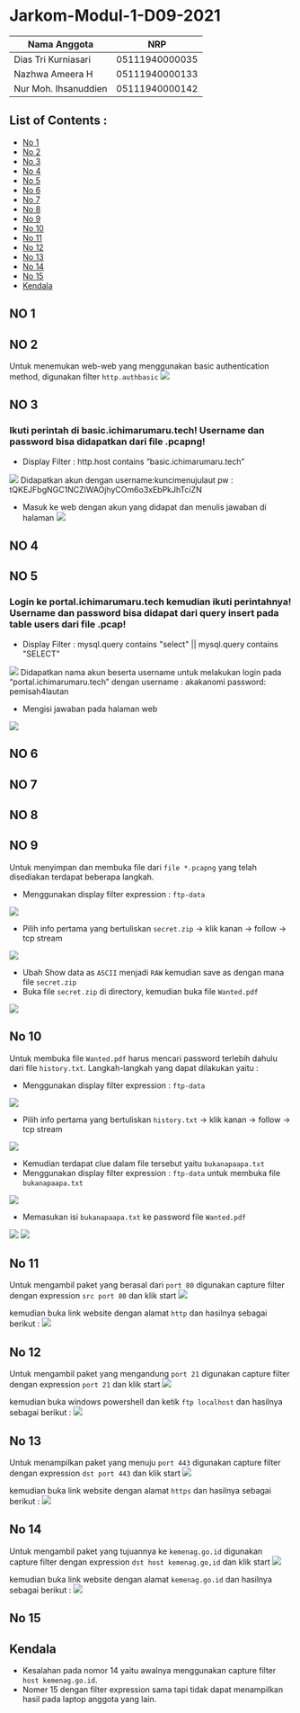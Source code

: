 # Jarkom-Modul-1-D09-2021

Nama Anggota | NRP
------------------- | --------------		
Dias Tri Kurniasari | 05111940000035
Nazhwa Ameera H | 05111940000133
Nur Moh. Ihsanuddien | 05111940000142

## List of Contents :
- [No 1](#no-1)
- [No 2](#no-2)
- [No 3](#no-3)
- [No 4](#no-4)
- [No 5](#no-5)
- [No 6](#no-6)
- [No 7](#no-7)
- [No 8](#no-8)
- [No 9](#no-9)
- [No 10](#no-10)
- [No 11](#no-11)
- [No 12](#no-12)
- [No 13](#no-13)
- [No 14](#no-14)
- [No 15](#no-15)
- [Kendala](#kendala)

## NO 1

## NO 2
Untuk menemukan web-web yang menggunakan basic authentication method, digunakan filter `http.authbasic`
<img src="Images/M01-2.jpeg">

## NO 3
### Ikuti perintah di basic.ichimarumaru.tech! Username dan password bisa didapatkan dari file .pcapng!

- Display Filter : http.host contains “basic.ichimarumaru.tech”

<img src="Images/M01-3a.png">
Didapatkan akun dengan 
username:kuncimenujulaut 
pw : tQKEJFbgNGC1NCZlWAOjhyCOm6o3xEbPkJhTciZN

- Masuk ke web dengan akun yang didapat dan menulis jawaban di halaman
  <img src="Images/M01-3b.png">


## NO 4

## NO 5
### Login ke portal.ichimarumaru.tech kemudian ikuti perintahnya! Username dan password bisa didapat dari query insert pada table users dari file .pcap!
- Display Filter : mysql.query contains "select" || mysql.query contains "SELECT"
<img src="Images/M01-5a.png">
Didapatkan nama akun beserta username untuk melakukan login pada “portal.ichimarumaru.tech” dengan
username : akakanomi
password: pemisah4lautan

- Mengisi jawaban pada halaman web
<img src="Images/M01-5b.png">

## NO 6

## NO 7

## NO 8

## NO 9
Untuk menyimpan dan membuka file dari `file *.pcapng` yang telah disediakan terdapat beberapa langkah. 
- Menggunakan display filter expression : `ftp-data`
<img src="Images/M01-9a.png">

- Pilih info pertama yang bertuliskan `secret.zip` → klik kanan → follow → tcp stream
<img src="Images/M01-9b.png">

- Ubah Show data as `ASCII` menjadi `RAW` kemudian save as dengan mana file `secret.zip`
- Buka file `secret.zip` di directory, kemudian buka file `Wanted.pdf`
<img src="Images/M01-9c.png">

## No 10
Untuk membuka file `Wanted.pdf` harus mencari password terlebih dahulu dari file `history.txt`. Langkah-langkah yang dapat dilakukan yaitu :
- Menggunakan display filter expression : `ftp-data`
<img src="Images/M01-10a.jpeg">

- Pilih info pertama yang bertuliskan `history.txt` → klik kanan → follow → tcp stream
<img src="Images/M01-10b.jpeg">

- Kemudian terdapat clue dalam file tersebut yaitu `bukanapaapa.txt`
- Menggunakan display filter expression : `ftp-data` untuk membuka file `bukanapaapa.txt`
<img src="Images/M01-10c.jpeg">

- Memasukan isi `bukanapaapa.txt` ke password file `Wanted.pdf`
<img src="Images/M01-10d.jpeg">

<img src="Images/M01-10e.jpeg">

## No 11
Untuk mengambil paket yang berasal dari `port 80` digunakan capture filter dengan expression `src port 80` dan klik start
<img src="Images/M01-11a.jpeg">

kemudian buka link website dengan alamat `http` dan hasilnya sebagai berikut :
<img src="Images/M01-11b.jpeg">

## No 12
Untuk mengambil paket yang mengandung `port 21` digunakan capture filter dengan expression `port 21` dan klik start
<img src="Images/M01-12a.jpeg">

kemudian buka windows powershell dan ketik `ftp localhost` dan hasilnya sebagai berikut :
<img src="Images/M01-12b.jpeg">

## No 13
Untuk menampilkan paket yang menuju `port 443` digunakan capture filter dengan expression `dst port 443` dan klik start
<img src="Images/M01-13a.jpeg">

kemudian buka link website dengan alamat `https` dan hasilnya sebagai berikut :
<img src="Images/M01-13b.jpeg">

## No 14
Untuk mengambil paket yang tujuannya ke `kemenag.go.id` digunakan capture filter dengan expression `dst host kemenag.go,id` dan klik start
<img src="Images/M01-14a.jpg">

kemudian buka link website dengan alamat `kemenag.go.id` dan hasilnya sebagai berikut :
<img src="Images/M01-14b.jpg">

## No 15

## Kendala
- Kesalahan pada nomor 14 yaitu awalnya menggunakan capture filter `host kemenag.go.id`.
- Nomer 15 dengan filter expression sama tapi tidak dapat menampilkan hasil pada laptop anggota yang lain. 







